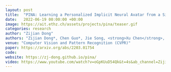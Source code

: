 ```yaml
---
layout: post
title:  "PINA: Learning a Personalized Implicit Neural Avatar from a Single RGB-D Video Sequence"
date:   2022-06-19 00:00:00 +00:00
image: https://ait.ethz.ch/assets/projects/pina/teaser.gif
categories: research
author: "Zijian Dong"
authors: "Zijian Dong*, Chen Guo*, Jie Song, <strong>Xu Chen</strong>, Andreas Geiger, Otmar Hilliges"
venue: "Computer Vision and Pattern Recognition (CVPR)"
paper: https://arxiv.org/abs/2203.01754
code: 
website: https://zj-dong.github.io/pina/
video: https://www.youtube.com/watch?v=oGpKUuD54Qk&t=4s&ab_channel=ZijianDong
---
```

<!-- @inproceedings{dong2022pina,
  title={PINA: Learning a Personalized Implicit Neural Avatar from a Single RGB-D Video Sequence},
  author={Dong, Zijian and Guo, Chen and Song, Jie and Chen, Xu and Geiger, Andreas and Hilliges, Otmar},
  booktitle = {Computer Vision and Pattern Recognition (CVPR)},
  year = {2022}
} -->
